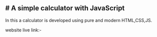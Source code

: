 <h2> # A simple calculator with JavaScript </h2>
<p> In this  a  calculator is developed using pure and modern HTML,CSS,JS. </p>
<p> website live link:-  </p>


